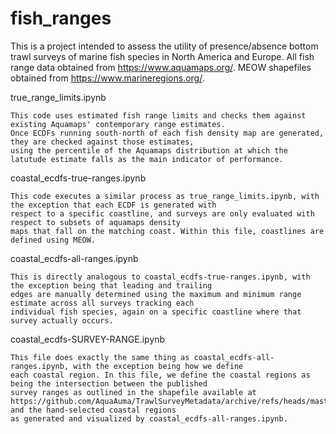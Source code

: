 # fish_ranges
This is a project intended to assess the utility of presence/absence bottom trawl surveys of marine fish species in North America and Europe.
All fish range data obtained from https://www.aquamaps.org/.
MEOW shapefiles obtained from https://www.marineregions.org/.


true_range_limits.ipynb

    This code uses estimated fish range limits and checks them against existing Aquamaps' contemporary range estimates.
    Once ECDFs running south-north of each fish density map are generated, they are checked against those estimates,
    using the percentile of the Aquamaps distribution at which the latutude estimate falls as the main indicator of performance.

coastal_ecdfs-true-ranges.ipynb

    This code executes a similar process as true_range_limits.ipynb, with the exception that each ECDF is generated with
    respect to a specific coastline, and surveys are only evaluated with respect to subsets of aquamaps density
    maps that fall on the matching coast. Within this file, coastlines are defined using MEOW.

coastal_ecdfs-all-ranges.ipynb

    This is directly analogous to coastal_ecdfs-true-ranges.ipynb, with the exception being that leading and trailing
    edges are manually determined using the maximum and minimum range estimate across all surveys tracking each
    individual fish species, again on a specific coastline where that survey actually occurs.

coastal_ecdfs-SURVEY-RANGE.ipynb

    This file does exactly the same thing as coastal_ecdfs-all-ranges.ipynb, with the exception being how we define
    each coastal region. In this file, we define the coastal regions as being the intersection between the published
    survey ranges as outlined in the shapefile available at
    https://github.com/AquaAuma/TrawlSurveyMetadata/archive/refs/heads/master.zip, and the hand-selected coastal regions
    as generated and visualized by coastal_ecdfs-all-ranges.ipynb.
